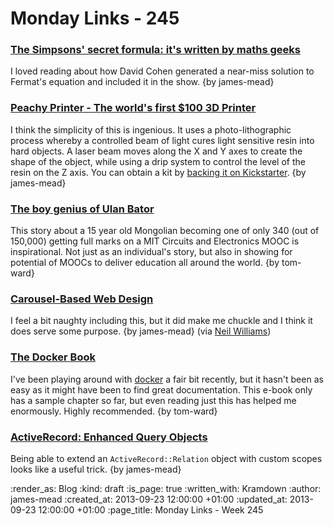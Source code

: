 Monday Links - 245
==================

### [The Simpsons' secret formula: it's written by maths geeks](http://www.theguardian.com/tv-and-radio/2013/sep/22/the-simpsons-secret-formula-maths-simon-singh)

I loved reading about how David Cohen generated a near-miss solution to Fermat's equation and included it in the show. {by james-mead}


### [Peachy Printer - The world's first $100 3D Printer](http://www.3ders.org//articles/20130921-the-peachy-printer-the-world-first-100-dollar-3d-printer-scanner.html)

I think the simplicity of this is ingenious. It uses a photo-lithographic process whereby a controlled beam of light cures light sensitive resin into hard objects. A laser beam moves along the X and Y axes to create the shape of the object, while using a drip system to control the level of the resin on the Z axis. You can obtain a kit by [backing it on Kickstarter](http://www.kickstarter.com/projects/117421627/the-peachy-printer-the-first-100-3d-printer-and-sc). {by james-mead}

### [The boy genius of Ulan Bator](http://www.nytimes.com/2013/09/15/magazine/the-boy-genius-of-ulan-bator.html)

This story about a 15 year old Mongolian becoming one of only 340 (out of 150,000) getting full marks on a MIT Circuits and Electronics MOOC is inspirational.  Not just as an individual's story, but also in showing for potential of MOOCs to deliver education all around the world. {by tom-ward}

### [Carousel-Based Web Design](http://www.the-haystack.com/2013/09/22/carousel-based-web-design/)

I feel a bit naughty including this, but it did make me chuckle and I think it does serve some purpose. {by james-mead} (via [Neil Williams](https://twitter.com/neillyneil))


### [The Docker Book](http://dockerbook.com/)

I've been playing around with [docker](http://www.docker.io) a fair bit recently, but it hasn't been as easy as it might have been to find great documentation.  This e-book only has a sample chapter so far, but even reading just this has helped me enormously.  Highly recommended. {by tom-ward}

### [ActiveRecord: Enhanced Query Objects](http://hasghari.github.io/2013/09/15/active-record-enhanced-query-objects.html)

Being able to extend an `ActiveRecord::Relation` object with custom scopes looks like a useful trick. {by james-mead}


:render_as: Blog
:kind: draft
:is_page: true
:written_with: Kramdown
:author: james-mead
:created_at: 2013-09-23 12:00:00 +01:00
:updated_at: 2013-09-23 12:00:00 +01:00
:page_title: Monday Links - Week 245

